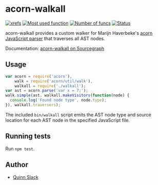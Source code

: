 acorn-walkall
=====================

[![xrefs](https://sourcegraph.com/api/repos/github.com/sourcegraph/acorn-walkall/badges/xrefs.png)](https://sourcegraph.com/github.com/sourcegraph/acorn-walkall)
[![Most used function](https://sourcegraph.com/api/repos/github.com/sourcegraph/acorn-walkall/badges/top-func.png)](https://sourcegraph.com/github.com/sourcegraph/acorn-walkall)
[![Number of funcs](https://sourcegraph.com/api/repos/github.com/sourcegraph/acorn-walkall/badges/funcs.png)](https://sourcegraph.com/github.com/sourcegraph/acorn-walkall)
[![Status](https://sourcegraph.com/api/repos/github.com/sourcegraph/acorn-walkall/badges/status.png)](https://sourcegraph.com/github.com/sourcegraph/acorn-walkall)


acorn-walkall provides a custom walker for Marijn Haverbeke's [acorn JavaScript
parser](http://marijnhaverbeke.nl/acorn/) that traverses all AST nodes.

Documentation: [acorn-walkall on Sourcegraph](https://sourcegraph.com/github.com/sourcegraph/acorn-walkall)


Usage
-----

```javascript
var acorn = require('acorn'),
    walk = require('acorn/util/walk'),
    walkall = require('./walkall');
var ast = acorn.parse('var x = 7;');
walk.simple(ast, walkall.makeVisitors(function(node) {
  console.log('Found node type', node.type);
}), walkall.traversers);
```

The included `bin/walkall` script emits the AST node type and source location for each AST node in
the specified JavaScript file.

Running tests
-------------

Run `npm test`.


Author
---------------------

* [Quinn Slack](mailto:sqs@sourcegraph.com)
